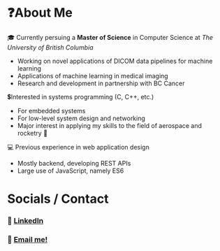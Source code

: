 # ❓About Me

🎓 Currently persuing a **Master of Science** in Computer Science at _The University of British Columbia_

- Working on novel applications of DICOM data pipelines for machine learning
- Applications of machine learning in medical imaging
- Research and development in partnership with BC Cancer

💲Interested in systems programming (C, C++, etc.)

- For embedded systems
- For low-level system design and networking
- Major interest in applying my skills to the field of aerospace and rocketry 🚀

💻 Previous experience in web application design

- Mostly backend, developing REST APIs
- Large use of JavaScript, namely ES6

# Socials / Contact

### 🔗 [LinkedIn](https://www.linkedin.com/in/rileyeaton)

### 📩 [Email me!](mailto:ryeaton@student.ubc.ca)
